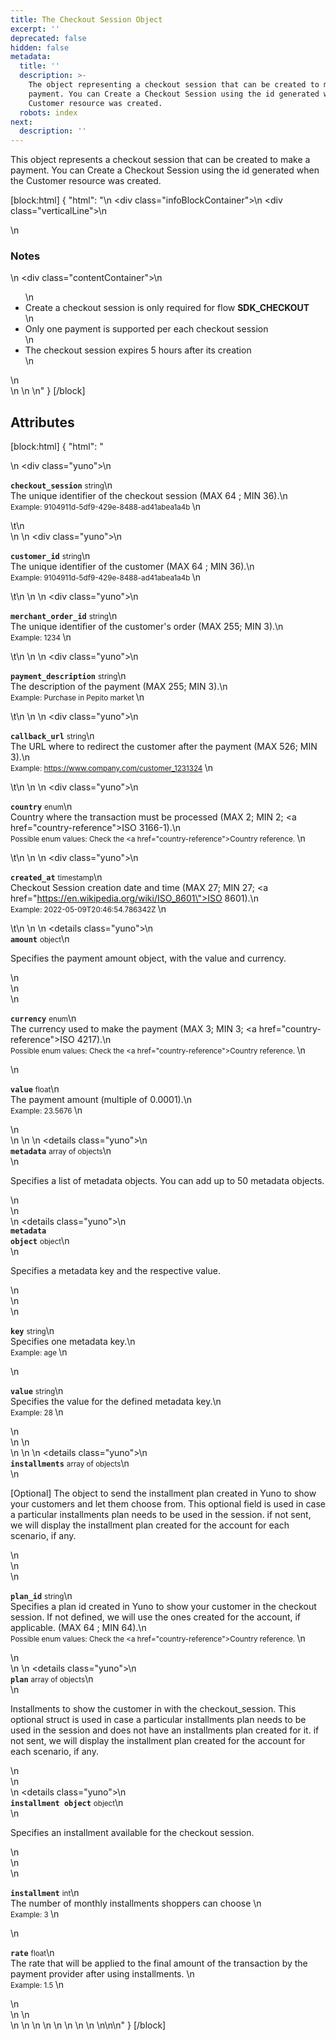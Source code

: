 ```yaml
---
title: The Checkout Session Object
excerpt: ''
deprecated: false
hidden: false
metadata:
  title: ''
  description: >-
    The object representing a checkout session that can be created to make a
    payment. You can Create a Checkout Session using the id generated when the
    Customer resource was created.
  robots: index
next:
  description: ''
---
```

This object represents a checkout session that can be created to make a payment. You can Create a Checkout Session using the id generated when the Customer resource was created.

[block:html]
{
  "html": "<body>\n  <div class=\"infoBlockContainer\">\n    <div class=\"verticalLine\"></div>\n    <div>\n      <h3>Notes</h3>\n      <div class=\"contentContainer\">\n        <ul>\n          <li>Create a checkout session is only required for flow <b>SDK_CHECKOUT</b></li>\n          <li>Only one payment is supported per each checkout session</li>\n          <li>The checkout session expires 5 hours after its creation</li>\n        </ul>\n      </div>\n    </div>\n  </div>\n</body>"
}
[/block]


## Attributes

[block:html]
{
  "html": "<div>\n  <div class=\"yuno\">\n    <p><strong><code>checkout_session</code></strong> <small>string</small>\n      <br/>The unique identifier of the checkout session (MAX 64 ; MIN 36).\n      <br/><small> Example: 9104911d-5df9-429e-8488-ad41abea1a4b </small>\n    </p>\t\n  </div>\n  \n  <div class=\"yuno\">\n    <p><strong><code>customer_id</code></strong> <small>string</small>\n      <br/>The unique identifier of the customer (MAX 64 ; MIN 36).\n      <br/><small> Example: 9104911d-5df9-429e-8488-ad41abea1a4b </small>\n    </p>\t\n  </div>\n  \n  <div class=\"yuno\">\n    <p><strong><code>merchant_order_id</code></strong> <small>string</small>\n      <br/>The unique identifier of the customer's order (MAX 255; MIN 3).\n      <br/><small> Example: 1234 </small>\n    </p>\t\n  </div>\n  \n  <div class=\"yuno\">\n    <p><strong><code>payment_description</code></strong> <small>string</small>\n      <br/>The description of the payment (MAX 255; MIN 3).\n      <br/><small> Example: Purchase in Pepito market </small>\n    </p>\t\n  </div>\n  \n  <div class=\"yuno\">\n    <p><strong><code>callback_url</code></strong> <small>string</small>\n      <br/>The URL where to redirect the customer after the payment (MAX 526; MIN 3).\n      <br/><small> Example: https://www.company.com/customer_1231324 </small>\n    </p>\t\n  </div>\n  \n  <div class=\"yuno\">\n    <p><strong><code>country</code></strong> <small>enum</small>\n      <br/>Country where the transaction must be processed (MAX 2; MIN 2; <a href=\"country-reference\">ISO 3166-1</a>).\n      <br/><small> Possible enum values: Check the <a href=\"country-reference\">Country reference</a>. </small>\n    </p>\t\n  </div>\n  \n   <div class=\"yuno\">\n    <p><strong><code>created_at</code></strong> <small>timestamp</small>\n      <br/>Checkout Session creation date and time (MAX 27; MIN 27; <a href=\"https://en.wikipedia.org/wiki/ISO_8601\">ISO 8601</a>).\n      <br/><small> Example: 2022-05-09T20:46:54.786342Z </small>\n     </p>\t\n  </div>\n  \n  <details class=\"yuno\">\n    <summary><strong><code>amount</code></strong> <small>object</small>\n      <br/><p>Specifies the payment amount object, with the value and currency.</p>\n    </summary>\n    <div>\n      <p><strong><code>currency</code></strong> <small>enum</small>\n        <br/>The currency used to make the payment (MAX 3; MIN 3; <a href=\"country-reference\">ISO 4217</a>).\n        <br/><small> Possible enum values: Check the <a href=\"country-reference\">Country reference</a>. </small>\n      </p>\n      <p><strong><code>value</code></strong> <small>float</small>\n        <br/>The payment amount (multiple of 0.0001).\n        <br/><small> Example: 23.5676 </small>\n      </p>\n    </div>\n  </details>\n  \n  <details class=\"yuno\">\n    <summary><strong><code>metadata</code></strong> <small>array of objects</small>\n      <br />\n      <p>Specifies a list of metadata objects. You can add up to 50 metadata objects.</p>\n    </summary>\n    <div>\n      <details class=\"yuno\">\n        <summary><strong><code>metadata object</code></strong> <small>object</small>\n          <br />\n          <p>Specifies a metadata key and the respective value.</p>\n        </summary>\n        <div>\n          <p><strong><code>key</code></strong> <small>string</small>\n            <br />Specifies one metadata key.\n            <br /><small> Example: age </small>\n          </p>\n          <p><strong><code>value</code></strong> <small>string</small>\n            <br />Specifies the value for the defined metadata key.\n            <br /><small> Example: 28 </small>\n          </p>\n        </div>\n      </details>\n    </div>\n  </details>\n  \n  <details class=\"yuno\">\n    <summary><strong><code>installments</code></strong> <small>array of objects</small>\n      <br />\n      <p>[Optional] The object to send the installment plan created in Yuno to show your customers and let them choose from. This optional field is used in case a particular installments plan needs to be used in the session. if not sent, we will display the installment plan created for the account for each scenario, if any.</p>\n    </summary>\n    <div>\n      <p><strong><code>plan_id</code></strong> <small>string</small>\n        <br/>Specifies a plan id created in Yuno to show your customer in the checkout session. If not defined, we will use the ones created for the account, if applicable. (MAX 64 ; MIN 64).\n        <br/><small> Possible enum values: Check the <a href=\"country-reference\">Country reference</a>. </small>\n      </p>\n    </div>\n    \n    <details class=\"yuno\">\n      <summary><strong><code>plan</code></strong> <small>array of objects</small>\n        <br />\n        <p>Installments to show the customer in with the checkout_session. This optional struct is used in case a particular installments plan needs to be used in the session and does not have an installments plan created for it. if not sent, we will display the installment plan created for the account for each scenario, if any. </p>\n      </summary>\n      <div>\n        <details class=\"yuno\">\n          <summary><strong><code>installment object</code></strong> <small>object</small>\n            <br />\n            <p>Specifies an installment available for the checkout session.</p>\n          </summary>\n          <div>\n            <p><strong><code>installment</code></strong> <small>int</small>\n              <br />The number of monthly installments shoppers can choose \n              <br /><small> Example: 3 </small>\n            </p>\n            <p><strong><code>rate</code></strong> <small>float</small>\n              <br />The rate that will be applied to the final amount of the transaction by the payment provider after using installments.   \n              <br /><small> Example: 1.5 </small>\n            </p>\n          </div>\n        </details>\n      </div>\n    </details>\n    \n    \n    \n    \n    \n  </details>\n  \n</div>\n\n<style>\n  details {\n    display: flex;\n    overflow: hidden;\n  }\n    p {\n      margin-left: 20px;\n    }\n    .yuno {\n   \t  --highlight: var(--yuno-card-background) ;\n    \tbackground: var(--yuno-card-background);\n      margin: 1.5em;\n      border-radius: 5px;\n      border-left: 15px solid var(--yuno-purple);\n      padding: 0.25em;\n    }\n</style>"
}
[/block]